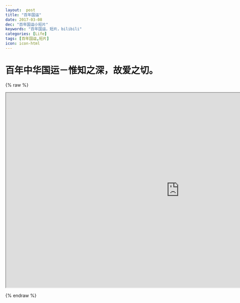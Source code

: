 ```yaml
---
layout:  post
title: "百年国运"
date: 2017-03-08
dec: "百年国运小短片"
keywords: "百年国运，短片，bilibili"
categories: [Life]
tags: [百年国运,短片]
icon: icon-html
---
```

#  百年中华国运－惟知之深，故爱之切。

{% raw %}
<iframe  width="1080" height="608" src="http://om34k6iz4.bkt.clouddn.com/%E7%99%BE%E5%B9%B4%E5%9B%BD%E8%BF%90.mp4" allowfullscreen></iframe>

{% endraw %}

